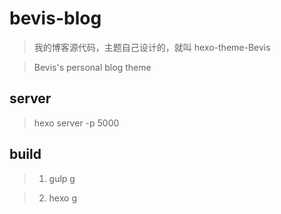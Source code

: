 # bevis-blog

> 我的博客源代码，主题自己设计的，就叫 hexo-theme-Bevis

> Bevis's personal blog theme

## server

> hexo server -p 5000

## build

> 1. gulp g

> 2. hexo g
